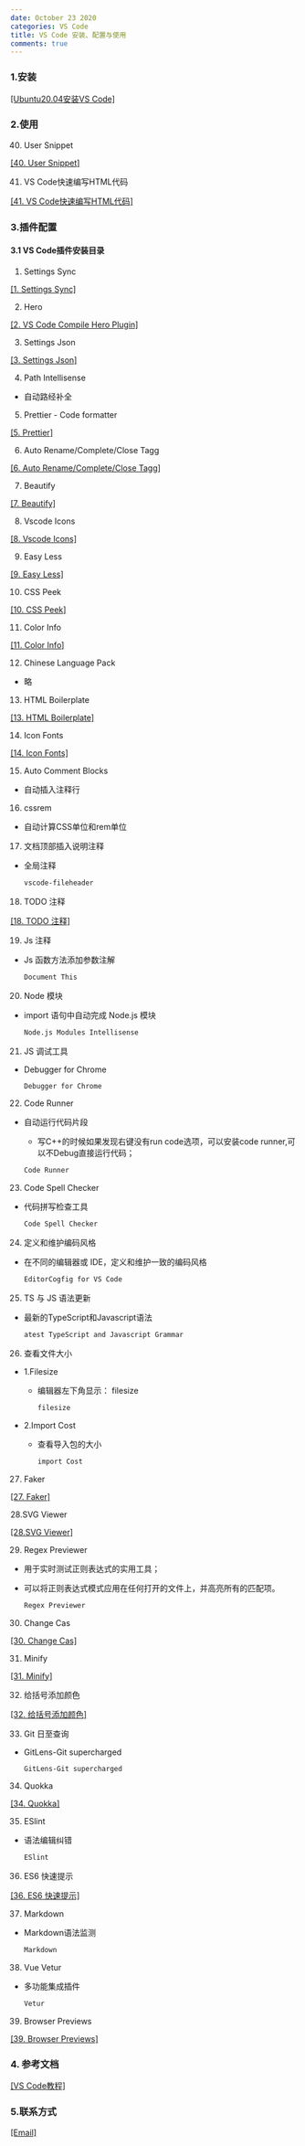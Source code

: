 ```yaml
---
date: October 23 2020
categories: VS Code
title: VS Code 安装、配置与使用
comments: true
---
```

### 1.安装

[[Ubuntu20.04安装VS Code]](https://web-dolphin.github.io/2020/10/23/Linux/Ubuntu/7.Ubuntu20.04%E5%AE%89%E8%A3%85VS%20Code/)

### 2.使用

40. User Snippet

[[40. User Snippet]](https://web-dolphin.github.io/2020/10/23/VSCode/Tags/40.%20Snippets/)

41. VS Code快速编写HTML代码

[[41. VS Code快速编写HTML代码]](https://web-dolphin.github.io/2020/10/23/VSCode/Tags/41.%20VS%20Code%E5%BF%AB%E9%80%9F%E7%BC%96%E5%86%99HTML%E4%BB%A3%E7%A0%81/)

### 3.插件配置

#### 3.1 VS Code插件安装目录

1. Settings Sync

[[1. Settings Sync]](https://web-dolphin.github.io/2020/10/23/VSCode/Tags/1.%20Settings%20Sync/)

2. Hero

[[2. VS Code Compile Hero Plugin]](https://web-dolphin.github.io/2020/10/23/VSCode/Tags/2.Compile%20Hero%20Plugin/)

3. Settings Json

[[3. Settings Json]](https://web-dolphin.github.io/2020/10/23/VSCode/Tags/3.%20Settint%20Json/)

4. Path Intellisense

- 自动路经补全

5. Prettier - Code formatter

[[5. Prettier]](https://web-dolphin.github.io/2020/10/23/VSCode/Tags/5.%20Prettier%20-%20Code%20formatter/)

6. Auto Rename/Complete/Close Tagg

[[6. Auto Rename/Complete/Close Tagg]](https://web-dolphin.github.io/2020/10/23/VSCode/Tags/6.%20Auto%20Rename%20Complete%20Close%20Tagg/)

7. Beautify

[[7. Beautify]](https://web-dolphin.github.io/2020/10/23/VSCode/Tags/7.%20Beautify/)

8. Vscode Icons

[[8. Vscode Icons]](https://web-dolphin.github.io/2020/10/23/VSCode/Tags/8.%20Vscode%20Icons/)

9. Easy Less

[[9. Easy Less]](https://web-dolphin.github.io/2020/10/23/VSCode/Tags/9.%20Easy%20Less/)

10. CSS Peek

[[10. CSS Peek]](https://web-dolphin.github.io/2020/10/23/VSCode/Tags/10.%20CSS%20Peek/)

11. Color Info

[[11. Color Info]](https://web-dolphin.github.io/2020/10/23/VSCode/Tags/11.%20Color%20Info/)

12. Chinese Language Pack

- 略

13. HTML Boilerplate

[[13. HTML Boilerplate]](https://web-dolphin.github.io/2020/10/23/VSCode/Tags/13.%20HTML%20Boilerplate/)

14. Icon Fonts

[[14. Icon Fonts]](https://web-dolphin.github.io/2020/10/23/VSCode/Tags/14.%20Icon%20Fonts/)

15. Auto Comment Blocks

- 自动插入注释行

16. cssrem

- 自动计算CSS单位和rem单位

17. 文档顶部插入说明注释

- 全局注释

  ```bash
  vscode-fileheader
  ```

18. TODO 注释

[[18. TODO 注释]](https://web-dolphin.github.io/2020/10/23/VSCode/Tags/18.%20TODO%20%E6%B3%A8%E9%87%8A/)

19. Js 注释

- Js 函数方法添加参数注解

  ```bash
  Document This
  ```

20. Node 模块

- import 语句中自动完成 Node.js 模块

  ```bash
  Node.js Modules Intellisense
  ```

21. JS 调试工具

- Debugger for Chrome

  ```bash
  Debugger for Chrome
  ```

22. Code Runner

- 自动运行代码片段

  - 写C++的时候如果发现右键没有run code选项，可以安装code runner,可以不Debug直接运行代码；

  ```bash
  Code Runner
  ```

23. Code Spell Checker

- 代码拼写检查工具

  ```bash
  Code Spell Checker
  ```

24. 定义和维护编码风格

- 在不同的编辑器或 IDE，定义和维护一致的编码风格

  ```bash
  EditorCogfig for VS Code
  ```

25. TS 与 JS 语法更新

- 最新的TypeScript和Javascript语法

  ```bash
  atest TypeScript and Javascript Grammar
  ```

26. 查看文件大小

- 1.Filesize

  - 编辑器左下角显示： filesize

    ```bash
    filesize
    ```
- 2.Import Cost

  - 查看导入包的大小

    ```bash
    import Cost
    ```
27. Faker

[[27. Faker]](https://web-dolphin.github.io/2020/10/23/VSCode/Tags/27.%20Faker/)

28.SVG Viewer

[[28.SVG Viewer]](https://web-dolphin.github.io/2020/10/23/VSCode/Tags/28.SVG%20Viewer/)

29. Regex Previewer

- 用于实时测试正则表达式的实用工具；

- 可以将正则表达式模式应用在任何打开的文件上，并高亮所有的匹配项。

  ```bash
  Regex Previewer
  ```

30. Change Cas

[[30. Change Cas]](https://web-dolphin.github.io/2020/10/23/VSCode/Tags/30.%20Change%20Cas/)

31. Minify

[[31. Minify]](https://web-dolphin.github.io/2020/10/23/VSCode/Tags/31.%20Minify/)

32. 给括号添加颜色

[[32. 给括号添加颜色]](https://web-dolphin.github.io/2020/10/23/VSCode/Tags/32.%E7%BB%99%E6%8B%AC%E5%8F%B7%E6%B7%BB%E5%8A%A0%E9%A2%9C%E8%89%B2/)

33. Git 日至查询

- GitLens-Git supercharged

  ```bash
  GitLens-Git supercharged
  ```

34. Quokka

[[34. Quokka]](https://web-dolphin.github.io/2020/10/23/VSCode/Tags/34.%20Quokka/)

35. ESlint 

- 语法编辑纠错

  ```bash
  ESlint 
  ```

36. ES6 快速提示

[[36. ES6 快速提示]](https://web-dolphin.github.io/2020/10/23/VSCode/Tags/36.%20ES6%20%E5%BF%AB%E9%80%9F%E6%8F%90%E7%A4%BA/)

37. Markdown

- Markdown语法监测

  ```bash
  Markdown
  ```

38. Vue Vetur

- 多功能集成插件

  ```bash
  Vetur
  ```

39. Browser Previews

[[39. Browser Previews]](https://web-dolphin.github.io/2020/10/23/VSCode/Tags/39.%20Browser%20Previews/)

### 4. 参考文档

[[VS Code教程]](https://web-oyster.github.io/2020/10/23/VSCode/Tutorial/VS%20Code%20%E6%95%99%E7%A8%8B/)

### 5.联系方式

[[Email]](yuanmin8888@outlook.com)

